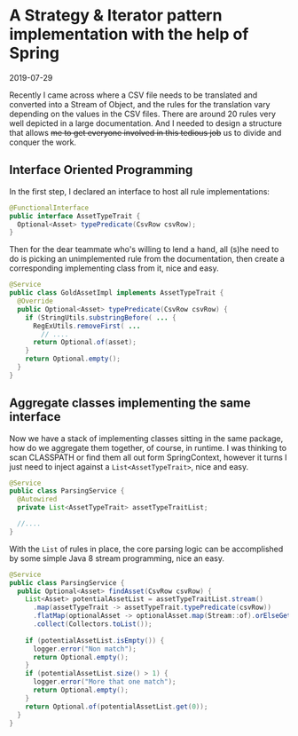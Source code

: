 # A Strategy & Iterator pattern implementation with the help of Spring
2019-07-29

Recently I came across where a CSV file needs to be translated and converted into a Stream of Object, and the rules for the translation vary depending on the values in the CSV files. There are around 20 rules very well depicted in a large documentation. And I needed to design a structure that allows ~~me to get everyone involved in this tedious job~~ us to divide and conquer the work.

## Interface Oriented Programming

In the first step, I declared an interface to host all rule implementations:

```Java
@FunctionalInterface
public interface AssetTypeTrait {
  Optional<Asset> typePredicate(CsvRow csvRow);
}
```

Then for the dear teammate who's willing to lend a hand, all (s)he need to do is picking an unimplemented rule from the documentation, then create a corresponding implementing class from it, nice and easy.

```Java
@Service
public class GoldAssetImpl implements AssetTypeTrait {
  @Override
  public Optional<Asset> typePredicate(CsvRow csvRow) {
    if (StringUtils.substringBefore( ... {
      RegExUtils.removeFirst( ...
        // ....
      return Optional.of(asset);
    }
    return Optional.empty();
  }
}
```


## Aggregate classes implementing the same interface

Now we have a stack of implementing classes sitting in the same package, how do we aggregate them together, of course, in runtime. I was thinking to scan CLASSPATH or find them all out form SpringContext, however it turns I just need to inject against a `List<AssetTypeTrait>`, nice and easy.

```Java
@Service
public class ParsingService {
  @Autowired
  private List<AssetTypeTrait> assetTypeTraitList;

  //....
}
```

With the `List` of rules in place, the core parsing logic can be accomplished by some simple Java 8 stream programming, nice an easy.

```Java
@Service
public class ParsingService {
  public Optional<Asset> findAsset(CsvRow csvRow) {
    List<Asset> potentialAssetList = assetTypeTraitList.stream()
      .map(assetTypeTrait -> assetTypeTrait.typePredicate(csvRow))
      .flatMap(optionalAsset -> optionalAsset.map(Stream::of).orElseGet(Stream::empty))
      .collect(Collectors.toList());
    
    if (potentialAssetList.isEmpty()) {
      logger.error("Non match");
      return Optional.empty();
    }
    if (potentialAssetList.size() > 1) {
      logger.error("More that one match");
      return Optional.empty();
    }
    return Optional.of(potentialAssetList.get(0));
  }
}
```





